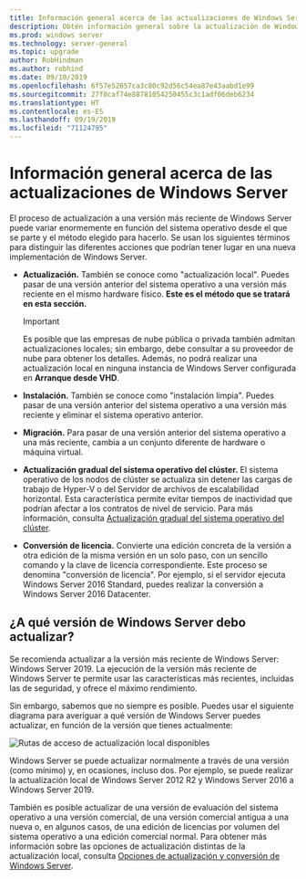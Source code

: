 ```yaml
---
title: Información general acerca de las actualizaciones de Windows Server | Microsoft Docs
description: Obtén información general sobre la actualización de Windows Server, junto con los aspectos a tener en cuenta antes de realizar la actualización real.
ms.prod: windows server
ms.technology: server-general
ms.topic: upgrade
author: RobHindman
ms.author: robhind
ms.date: 09/10/2019
ms.openlocfilehash: 6f57e52657ca3c80c92d56c54ea87e43aabd1e99
ms.sourcegitcommit: 27f0caf74e88781054250455c3c1adf06deb6234
ms.translationtype: HT
ms.contentlocale: es-ES
ms.lasthandoff: 09/19/2019
ms.locfileid: "71124795"
---
```

# <a name="overview-about-windows-server-upgrades"></a>Información general acerca de las actualizaciones de Windows Server

El proceso de actualización a una versión más reciente de Windows Server puede variar enormemente en función del sistema operativo desde el que se parte y el método elegido para hacerlo. Se usan los siguientes términos para distinguir las diferentes acciones que podrían tener lugar en una nueva implementación de Windows Server.

- **Actualización.** También se conoce como "actualización local". Puedes pasar de una versión anterior del sistema operativo a una versión más reciente en el mismo hardware físico. **Este es el método que se tratará en esta sección.**

    >[!Important]
    >Es posible que las empresas de nube pública o privada también admitan actualizaciones locales; sin embargo, debe consultar a su proveedor de nube para obtener los detalles. Además, no podrá realizar una actualización local en ninguna instancia de Windows Server configurada en **Arranque desde VHD**.

- **Instalación.** También se conoce como "instalación limpia". Puedes pasar de una versión anterior del sistema operativo a una versión más reciente y eliminar el sistema operativo anterior.

- **Migración.** Para pasar de una versión anterior del sistema operativo a una más reciente, cambia a un conjunto diferente de hardware o máquina virtual.

- **Actualización gradual del sistema operativo del clúster.** El sistema operativo de los nodos de clúster se actualiza sin detener las cargas de trabajo de Hyper-V o del Servidor de archivos de escalabilidad horizontal. Esta característica permite evitar tiempos de inactividad que podrían afectar a los contratos de nivel de servicio. Para más información, consulta [Actualización gradual del sistema operativo del clúster](../failover-clustering/cluster-operating-system-rolling-upgrade.md).

- **Conversión de licencia.** Convierte una edición concreta de la versión a otra edición de la misma versión en un solo paso, con un sencillo comando y la clave de licencia correspondiente. Este proceso se denomina "conversión de licencia". Por ejemplo, si el servidor ejecuta Windows Server 2016 Standard, puedes realizar la conversión a Windows Server 2016 Datacenter.

## <a name="which-version-of-windows-server-should-i-upgrade-to"></a>¿A qué versión de Windows Server debo actualizar?

Se recomienda actualizar a la versión más reciente de Windows Server: Windows Server 2019. La ejecución de la versión más reciente de Windows Server te permite usar las características más recientes, incluidas las de seguridad, y ofrece el máximo rendimiento.

Sin embargo, sabemos que no siempre es posible. Puedes usar el siguiente diagrama para averiguar a qué versión de Windows Server puedes actualizar, en función de la versión que tienes actualmente:

![Rutas de acceso de actualización local disponibles](media/upgrade-paths.png)

Windows Server se puede actualizar normalmente a través de una versión (como mínimo) y, en ocasiones, incluso dos. Por ejemplo, se puede realizar la actualización local de Windows Server 2012 R2 y Windows Server 2016 a Windows Server 2019.

También es posible actualizar de una versión de evaluación del sistema operativo a una versión comercial, de una versión comercial antigua a una nueva o, en algunos casos, de una edición de licencias por volumen del sistema operativo a una edición comercial normal. Para obtener más información sobre las opciones de actualización distintas de la actualización local, consulta [Opciones de actualización y conversión de Windows Server](../get-started/supported-upgrade-paths.md).
